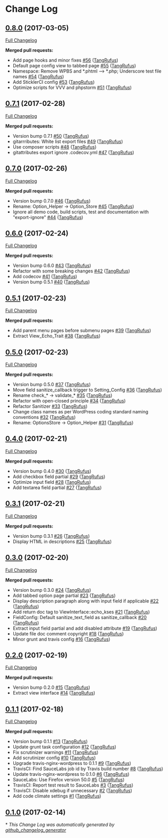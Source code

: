 # Change Log

## [0.8.0](https://github.com/TypistTech/wp-better-settings/tree/0.8.0) (2017-03-05)
[Full Changelog](https://github.com/TypistTech/wp-better-settings/compare/0.7.1...0.8.0)

**Merged pull requests:**

- Add page hooks and minor fixes [\#56](https://github.com/TypistTech/wp-better-settings/pull/56) ([TangRufus](https://github.com/TangRufus))
- Default page config view to tabbed page [\#55](https://github.com/TypistTech/wp-better-settings/pull/55) ([TangRufus](https://github.com/TangRufus))
- Namespace: Remove WPBS and \*.phtml --\> \*.php; Underscore test file names [\#54](https://github.com/TypistTech/wp-better-settings/pull/54) ([TangRufus](https://github.com/TangRufus))
- Add SticklerCI config [\#53](https://github.com/TypistTech/wp-better-settings/pull/53) ([TangRufus](https://github.com/TangRufus))
- Optimize scripts for VVV and phpstorm [\#51](https://github.com/TypistTech/wp-better-settings/pull/51) ([TangRufus](https://github.com/TangRufus))

## [0.7.1](https://github.com/TypistTech/wp-better-settings/tree/0.7.1) (2017-02-28)
[Full Changelog](https://github.com/TypistTech/wp-better-settings/compare/0.7.0...0.7.1)

**Merged pull requests:**

- Version bump 0.7.1 [\#50](https://github.com/TypistTech/wp-better-settings/pull/50) ([TangRufus](https://github.com/TangRufus))
- gitarrributes: White list export files [\#49](https://github.com/TypistTech/wp-better-settings/pull/49) ([TangRufus](https://github.com/TangRufus))
- Use composer scripts [\#48](https://github.com/TypistTech/wp-better-settings/pull/48) ([TangRufus](https://github.com/TangRufus))
- gitattributes export ignore .codecov.yml [\#47](https://github.com/TypistTech/wp-better-settings/pull/47) ([TangRufus](https://github.com/TangRufus))

## [0.7.0](https://github.com/TypistTech/wp-better-settings/tree/0.7.0) (2017-02-26)
[Full Changelog](https://github.com/TypistTech/wp-better-settings/compare/0.6.0...0.7.0)

**Merged pull requests:**

- Version bump 0.7.0 [\#46](https://github.com/TypistTech/wp-better-settings/pull/46) ([TangRufus](https://github.com/TangRufus))
- Rename: Option\_Helper -\> Option\_Store [\#45](https://github.com/TypistTech/wp-better-settings/pull/45) ([TangRufus](https://github.com/TangRufus))
- Ignore all demo code, build scripts, test and documentation with "export-ignore" [\#44](https://github.com/TypistTech/wp-better-settings/pull/44) ([TangRufus](https://github.com/TangRufus))

## [0.6.0](https://github.com/TypistTech/wp-better-settings/tree/0.6.0) (2017-02-24)
[Full Changelog](https://github.com/TypistTech/wp-better-settings/compare/0.5.1...0.6.0)

**Merged pull requests:**

- Version bump 0.6.0 [\#43](https://github.com/TypistTech/wp-better-settings/pull/43) ([TangRufus](https://github.com/TangRufus))
- Refactor with some breaking changes [\#42](https://github.com/TypistTech/wp-better-settings/pull/42) ([TangRufus](https://github.com/TangRufus))
- Add codecov [\#41](https://github.com/TypistTech/wp-better-settings/pull/41) ([TangRufus](https://github.com/TangRufus))
- Version bump 0.5.1 [\#40](https://github.com/TypistTech/wp-better-settings/pull/40) ([TangRufus](https://github.com/TangRufus))

## [0.5.1](https://github.com/TypistTech/wp-better-settings/tree/0.5.1) (2017-02-23)
[Full Changelog](https://github.com/TypistTech/wp-better-settings/compare/0.5.0...0.5.1)

**Merged pull requests:**

- Add parent menu pages before submenu pages [\#39](https://github.com/TypistTech/wp-better-settings/pull/39) ([TangRufus](https://github.com/TangRufus))
- Extract View\_Echo\_Trait [\#38](https://github.com/TypistTech/wp-better-settings/pull/38) ([TangRufus](https://github.com/TangRufus))

## [0.5.0](https://github.com/TypistTech/wp-better-settings/tree/0.5.0) (2017-02-23)
[Full Changelog](https://github.com/TypistTech/wp-better-settings/compare/0.4.0...0.5.0)

**Merged pull requests:**

- Version bump 0.5.0 [\#37](https://github.com/TypistTech/wp-better-settings/pull/37) ([TangRufus](https://github.com/TangRufus))
- Move field sanitize\_callback trigger to Setting\_Config [\#36](https://github.com/TypistTech/wp-better-settings/pull/36) ([TangRufus](https://github.com/TangRufus))
- Rename check\_\* -\> validate\_\* [\#35](https://github.com/TypistTech/wp-better-settings/pull/35) ([TangRufus](https://github.com/TangRufus))
- Refactor with open-closed principle [\#34](https://github.com/TypistTech/wp-better-settings/pull/34) ([TangRufus](https://github.com/TangRufus))
- Refactor Sanitizer [\#33](https://github.com/TypistTech/wp-better-settings/pull/33) ([TangRufus](https://github.com/TangRufus))
- Change class names as per WordPress coding standard naming conventions [\#32](https://github.com/TypistTech/wp-better-settings/pull/32) ([TangRufus](https://github.com/TangRufus))
- Rename: OptionsStore -\> Option\_Helper [\#31](https://github.com/TypistTech/wp-better-settings/pull/31) ([TangRufus](https://github.com/TangRufus))

## [0.4.0](https://github.com/TypistTech/wp-better-settings/tree/0.4.0) (2017-02-21)
[Full Changelog](https://github.com/TypistTech/wp-better-settings/compare/0.3.1...0.4.0)

**Merged pull requests:**

- Version bump 0.4.0 [\#30](https://github.com/TypistTech/wp-better-settings/pull/30) ([TangRufus](https://github.com/TangRufus))
- Add checkbox field partial [\#29](https://github.com/TypistTech/wp-better-settings/pull/29) ([TangRufus](https://github.com/TangRufus))
- Optimize input field [\#28](https://github.com/TypistTech/wp-better-settings/pull/28) ([TangRufus](https://github.com/TangRufus))
- Add textarea field partial [\#27](https://github.com/TypistTech/wp-better-settings/pull/27) ([TangRufus](https://github.com/TangRufus))

## [0.3.1](https://github.com/TypistTech/wp-better-settings/tree/0.3.1) (2017-02-21)
[Full Changelog](https://github.com/TypistTech/wp-better-settings/compare/0.3.0...0.3.1)

**Merged pull requests:**

- Version bump 0.3.1 [\#26](https://github.com/TypistTech/wp-better-settings/pull/26) ([TangRufus](https://github.com/TangRufus))
- Display HTML in descriptions [\#25](https://github.com/TypistTech/wp-better-settings/pull/25) ([TangRufus](https://github.com/TangRufus))

## [0.3.0](https://github.com/TypistTech/wp-better-settings/tree/0.3.0) (2017-02-20)
[Full Changelog](https://github.com/TypistTech/wp-better-settings/compare/0.2.0...0.3.0)

**Merged pull requests:**

- Version bump 0.3.0 [\#24](https://github.com/TypistTech/wp-better-settings/pull/24) ([TangRufus](https://github.com/TangRufus))
- Add tabbed option page partial [\#23](https://github.com/TypistTech/wp-better-settings/pull/23) ([TangRufus](https://github.com/TangRufus))
- Display description paragraph along with input field if applicable [\#22](https://github.com/TypistTech/wp-better-settings/pull/22) ([TangRufus](https://github.com/TangRufus))
- Add return doc tag to ViewInterface::echo\_kses [\#21](https://github.com/TypistTech/wp-better-settings/pull/21) ([TangRufus](https://github.com/TangRufus))
- FieldConfig: Default sanitize\_text\_field as sanitize\_callback [\#20](https://github.com/TypistTech/wp-better-settings/pull/20) ([TangRufus](https://github.com/TangRufus))
- Extract input field partial and add disabled attribute [\#19](https://github.com/TypistTech/wp-better-settings/pull/19) ([TangRufus](https://github.com/TangRufus))
- Update file doc comment copyright [\#18](https://github.com/TypistTech/wp-better-settings/pull/18) ([TangRufus](https://github.com/TangRufus))
- Minor grunt and travis config [\#16](https://github.com/TypistTech/wp-better-settings/pull/16) ([TangRufus](https://github.com/TangRufus))

## [0.2.0](https://github.com/TypistTech/wp-better-settings/tree/0.2.0) (2017-02-19)
[Full Changelog](https://github.com/TypistTech/wp-better-settings/compare/0.1.1...0.2.0)

**Merged pull requests:**

- Version bump 0.2.0 [\#15](https://github.com/TypistTech/wp-better-settings/pull/15) ([TangRufus](https://github.com/TangRufus))
- Extract view interface [\#14](https://github.com/TypistTech/wp-better-settings/pull/14) ([TangRufus](https://github.com/TangRufus))

## [0.1.1](https://github.com/TypistTech/wp-better-settings/tree/0.1.1) (2017-02-18)
[Full Changelog](https://github.com/TypistTech/wp-better-settings/compare/0.1.0...0.1.1)

**Merged pull requests:**

- Version bump 0.1.1 [\#13](https://github.com/TypistTech/wp-better-settings/pull/13) ([TangRufus](https://github.com/TangRufus))
- Update grunt task configuration [\#12](https://github.com/TypistTech/wp-better-settings/pull/12) ([TangRufus](https://github.com/TangRufus))
- Fix scrutinizer warnings [\#11](https://github.com/TypistTech/wp-better-settings/pull/11) ([TangRufus](https://github.com/TangRufus))
- Add scrutinizer config [\#10](https://github.com/TypistTech/wp-better-settings/pull/10) ([TangRufus](https://github.com/TangRufus))
- Upgrade travis-nginx-wordpress to 0.1.1 [\#9](https://github.com/TypistTech/wp-better-settings/pull/9) ([TangRufus](https://github.com/TangRufus))
- TravisCI: Find SauceLabs job id by Travis build number [\#8](https://github.com/TypistTech/wp-better-settings/pull/8) ([TangRufus](https://github.com/TangRufus))
- Update travis-nginx-wordpress to 0.1.0 [\#6](https://github.com/TypistTech/wp-better-settings/pull/6) ([TangRufus](https://github.com/TangRufus))
- SauceLabs: Use Firefox version 50.0 [\#5](https://github.com/TypistTech/wp-better-settings/pull/5) ([TangRufus](https://github.com/TangRufus))
- TravisCI: Report test result to SauceLabs [\#3](https://github.com/TypistTech/wp-better-settings/pull/3) ([TangRufus](https://github.com/TangRufus))
- TravisCI: Disable xdebug if unnecessary [\#2](https://github.com/TypistTech/wp-better-settings/pull/2) ([TangRufus](https://github.com/TangRufus))
- Add code climate settings [\#1](https://github.com/TypistTech/wp-better-settings/pull/1) ([TangRufus](https://github.com/TangRufus))

## [0.1.0](https://github.com/TypistTech/wp-better-settings/tree/0.1.0) (2017-02-14)


\* *This Change Log was automatically generated by [github_changelog_generator](https://github.com/skywinder/Github-Changelog-Generator)*